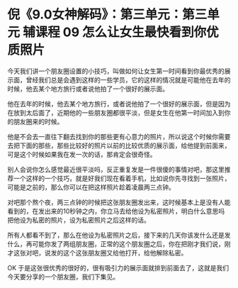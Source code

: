 # 倪《9.0女神解码》：第三单元：第三单元 辅课程 09 怎么让女生最快看到你优质照片

今天我们讲一个朋友圈设置的小技巧，叫做如何让女生第一时间看到你最优秀的展示面，曾经我们总是会遇到这样的一些学员，它的这样的情况就是可能他在去年的时候，他去某个地方旅行或者说他拍了一个很好的展示面。

他在去年的时候，他去某个地方旅行，或者说他拍了一个很好的展示面，但是因为在放到太后面了，近期他的一些朋友圈都很平淡，但是女生在他第一时间加入到你的朋友圈来的时候。

他是不会去一直往下翻去找到你的那些更有心意力的照片，所以说这个时候你需要去把下面的那些，那些比较好的照片以前的比较优质的展示面，给他提到前面来，可是这个时候如果我在发一次的话，那肯定会很奇怪。

别人会说你怎么感觉最近很平淡吗，反正重复发是一件很傻的事情对吧，那这里推荐一个这样的一个技巧，就是好我们现在看着手机，比如说你先寻找到一张照片，可能是之前的，那么你可以在把这样照片趁着凌晨两三点钟。

对吧那个熬个夜，两三点钟的时候把这张朋友圈发出来，这时候基本上是没有人能看到的，在发出来的10秒钟之内，你立马去给他设为私密照片，明白什么意思吗 把他设为私密的照片，设为私密照片之后这样的话。

所有人都看不到了，那么在他设为私密照片之后，接下来的几天你该发什么还是发什么，再可能你发了两组朋友圈，正常的这个朋友圈之后，你在把刚才我们说，刚才这张对吧，说发的这个这张朋友圈又给他打开，给他解除私密。

OK 于是这张很优秀的很好的，很有吸引力的展示面就排到前面去了，这就是我们今天要分享的一个朋友圈，我们下集见。